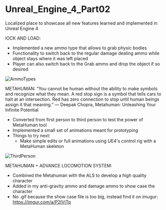 # Unreal_Engine_4_Part02

Localized place to showcase all new features learned and implemented in Unreal Engine 4

lOCK AND LOAD:
  - Implemented a new ammo type that allows to grab physic bodies
  - Functionality to switch back to the regular damage dealing ammo while object stays where it was left placed
  - Player can also switch back to the Grab ammo and drop the object if so desired

![AmmoTypes](https://user-images.githubusercontent.com/54217603/115119252-6df9a780-9f75-11eb-8465-bec5af74688d.gif)


METAHUMAN:
“You cannot be human without the ability to make symbols and recognize what they mean. A red stop sign is a symbol that tells cars to halt at an intersection. Red has zero connection to stop until human beings assign it that meaning.” ― Deepak Chopra, Metahuman: Unleashing Your Infinite Potential
  - Converted from first person to third person to test the power of MetaHuman tool
  - Implemented a small set of animations meant for prototyping
  - Things to try next: 
    - Make simple edits or full animations using UE4's control rig with a MetaHuman skeleton

![ThirdPerson](https://user-images.githubusercontent.com/54217603/115128335-20982d00-9fab-11eb-847c-567a2e5f3296.gif)


METAHUMAN + ADVANCE LOCOMOTION SYSTEM:
  - Combined the Metahuman with the ALS to develop a high quality character
  - Added in my anti-gravity ammo and damage ammo to show case the character
  - No .gif because the show case file is too big, instead find it on imugur: https://imgur.com/a/P2IVjTp
